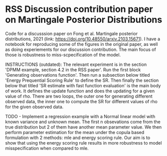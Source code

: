 # RSS Discussion contribution paper on Martingale Posterior Distributions
Code for a discusssion paper on Fong et al. Martingale posterior distributions, 2021 (link: https://doi.org/10.48550/arxiv.2103.15671). I have a notebook for reproducing some of the figures in the original paper, as well as doing experiements for our discussion contribution. The main focus of those is robustness to miss-scpecification of the model.

INSTRUCTIONS (outdated):
The relevant experiment is in the section 'DPMM example, section 4.2 in the RSS paper'. Run the first block  'Generating observations function'. Then run a subsection below titled 'Energy Prequential Scoring Rule' to define the SR. Then finally the section below that titled 'SR estimate with fast function evaluation' is the main body of work. It defines the update function and does the updating for a given value of rho. There are two loops, the outer one for generating different observed data, the inner one to compute the SR for different values of rho for the given observed data.


TODO -
Implement a regression example with a Normal linear model with known variance and unknown mean. The first n obsevations come from the true distribution but 2 of them have another mean parameter value. We then perform parameter estimation for the mean under the copula based formulation with 2 methods: mle and energy scoring rule. Our aim is to show that using the energy scoring rule results in more robustness to model misspecification when compared to mle.
